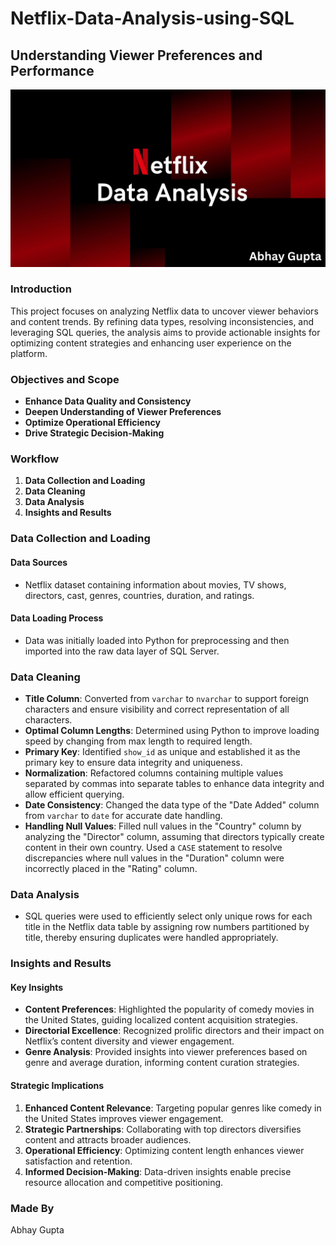 # Netflix-Data-Analysis-using-SQL

## Understanding Viewer Preferences and Performance

![Netflix Data Analysis](https://github.com/abhaygupt-a/Netflix-Data-Analysis-using-SQL/blob/main/Netflix%20Data%20Analysis%20PNG.png)

### Introduction
This project focuses on analyzing Netflix data to uncover viewer behaviors and content trends. By refining data types, resolving inconsistencies, and leveraging SQL queries, the analysis aims to provide actionable insights for optimizing content strategies and enhancing user experience on the platform.

### Objectives and Scope
- **Enhance Data Quality and Consistency**
- **Deepen Understanding of Viewer Preferences**
- **Optimize Operational Efficiency**
- **Drive Strategic Decision-Making**

### Workflow
1. **Data Collection and Loading**
2. **Data Cleaning**
3. **Data Analysis**
4. **Insights and Results**

### Data Collection and Loading

#### Data Sources
- Netflix dataset containing information about movies, TV shows, directors, cast, genres, countries, duration, and ratings.

#### Data Loading Process
- Data was initially loaded into Python for preprocessing and then imported into the raw data layer of SQL Server.

### Data Cleaning
- **Title Column**: Converted from `varchar` to `nvarchar` to support foreign characters and ensure visibility and correct representation of all characters.
- **Optimal Column Lengths**: Determined using Python to improve loading speed by changing from max length to required length.
- **Primary Key**: Identified `show_id` as unique and established it as the primary key to ensure data integrity and uniqueness.
- **Normalization**: Refactored columns containing multiple values separated by commas into separate tables to enhance data integrity and allow efficient querying.
- **Date Consistency**: Changed the data type of the "Date Added" column from `varchar` to `date` for accurate date handling.
- **Handling Null Values**: Filled null values in the "Country" column by analyzing the "Director" column, assuming that directors typically create content in their own country. Used a `CASE` statement to resolve discrepancies where null values in the "Duration" column were incorrectly placed in the "Rating" column.

### Data Analysis
- SQL queries were used to efficiently select only unique rows for each title in the Netflix data table by assigning row numbers partitioned by title, thereby ensuring duplicates were handled appropriately.

### Insights and Results

#### Key Insights
- **Content Preferences**: Highlighted the popularity of comedy movies in the United States, guiding localized content acquisition strategies.
- **Directorial Excellence**: Recognized prolific directors and their impact on Netflix’s content diversity and viewer engagement.
- **Genre Analysis**: Provided insights into viewer preferences based on genre and average duration, informing content curation strategies.

#### Strategic Implications
1. **Enhanced Content Relevance**: Targeting popular genres like comedy in the United States improves viewer engagement.
2. **Strategic Partnerships**: Collaborating with top directors diversifies content and attracts broader audiences.
3. **Operational Efficiency**: Optimizing content length enhances viewer satisfaction and retention.
4. **Informed Decision-Making**: Data-driven insights enable precise resource allocation and competitive positioning.

### Made By
Abhay Gupta


